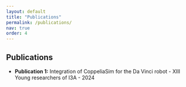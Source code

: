 ```yaml
---
layout: default
title: "Publications"
permalink: /publications/
nav: true
order: 4
---
```


<div class="home-section">
  <div class="right-columns">
   <div class="publications-column">
      <h2>Publications</h2>
      <ul>
        <li><strong>Publication 1:</strong> Integration of CoppeliaSim for the Da Vinci robot - XIII Young researchers of I3A - 2024</li>
      </ul>
      <p></p>
    </div>
  </div>
</div>
